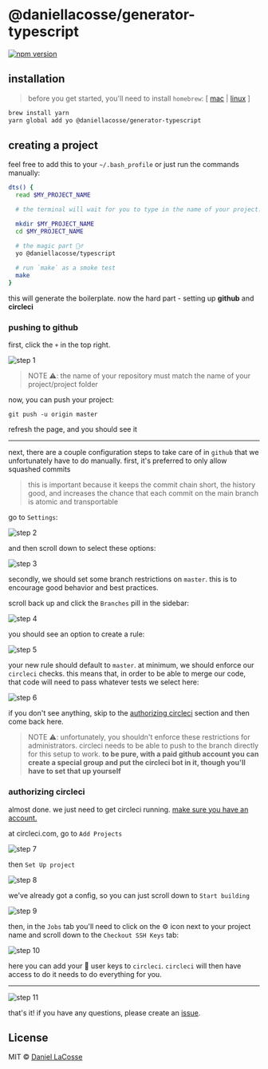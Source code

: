 # @daniellacosse/generator-typescript

[![npm version](https://badge.fury.io/js/%40daniellacosse%2Fgenerator-typescript.svg)](https://badge.fury.io/js/%40daniellacosse2Fgenerator-typescript)

## installation

> before you get started, you'll need to install `homebrew`: [ [mac](https://brew.sh/) | [linux](https://docs.brew.sh/Homebrew-on-Linux) ]

```bash
brew install yarn
yarn global add yo @daniellacosse/generator-typescript
```

## creating a project

feel free to add this to your `~/.bash_profile` or just run the commands manually:

```sh
dts() {
  read $MY_PROJECT_NAME

  # the terminal will wait for you to type in the name of your project. please use `pascal-case`

  mkdir $MY_PROJECT_NAME
  cd $MY_PROJECT_NAME

  # the magic part 🧙‍♂️
  yo @daniellacosse/typescript
  
  # run `make` as a smoke test
  make
}
```

this will generate the boilerplate. now the hard part - setting up **github** and **circleci**

### pushing to github

first, click the `+` in the top right.

![step 1](tutorial-images/step-1.png)

> NOTE ⚠️: the name of your repository must match the name of your project/project folder

now, you can push your project:

```
git push -u origin master
```

refresh the page, and you should see it

---

next, there are a couple configuration steps to take care of in `github` that we unfortunately have to do manually. first, it's preferred to only allow squashed commits

> this is important because it keeps the commit chain short, the history good, and increases the chance that each commit on the main branch is atomic and transportable

go to `Settings`:

![step 2](tutorial-images/step-2.png)

and then scroll down to select these options:

![step 3](tutorial-images/step-3.png)

secondly, we should set some branch restrictions on `master`. this is to encourage good behavior and best practices.

scroll back up and click the `Branches` pill in the sidebar:

![step 4](tutorial-images/step-4.png)

you should see an option to create a rule:

![step 5](tutorial-images/step-5.png)

your new rule should default to `master`. at minimum, we should enforce our `circleci` checks. this means that, in order to be able to merge our code, that code will need to pass whatever tests we select here:

![step 6](tutorial-images/step-6.png)

if you don't see anything, skip to the [authorizing circleci]() section and then come back here.

> NOTE ⚠️: unfortunately, you shouldn't enforce these restrictions for administrators. circleci needs to be able to push to the branch directly for this setup to work. **to be pure, with a paid github account you can create a special group and put the circleci bot in it, though you'll have to set that up yourself**


### authorizing circleci

almost done. we just need to get circleci running. [make sure you have an account.](https://circleci.com/)

at circleci.com, go to `Add Projects`

![step 7](tutorial-images/step-7.png)

then `Set Up project`

![step 8](tutorial-images/step-8.png)

we've already got a config, so you can just scroll down to `Start building`

![step 9](tutorial-images/step-9.png)

then, in the `Jobs` tab you'll need to click on the ⚙️ icon next to your project name and scroll down to the `Checkout SSH Keys` tab:

![step 10](tutorial-images/step-10.png)

here you can add your 🔑 user keys to `circleci`. `circleci` will then have access to do it needs to do everything for you.

---

![step 11](tutorial-images/step-11.png)

that's it! if you have any questions, please create an [issue]().

## License

MIT © [Daniel LaCosse](https://daniellacos.se)
